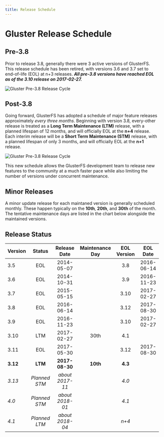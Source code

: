 ```yaml
---
title: Release Schedule
---
```


# Gluster Release Schedule

## Pre-3.8

Prior to release 3.8, generally there were 3 active versions of GlusterFS. This release schedule has been retired, with versions 3.6 and 3.7 set to end-of-life (EOL) at n+3 releases. ***All pre-3.8 versions have reached EOL as of the 3.10 release on 2017-02-27.***

![Gluster Pre-3.8 Release Cycle](/images/gluster_pre-3.8_release_cycle-v2.png "Gluster Pre-3.8 Release Cycle")

## Post-3.8

Going forward, GlusterFS has adopted a schedule of major feature releases approximately *every three months*. Beginning with version 3.8, every-other release is treated as a **Long Term Maintenance (LTM)** release, with a planned lifespan of 12 months, and will officially EOL at the **n+4** release. Each interim release will be a **Short Term Maintenance (STM)** release, with a planned lifespan of only 3 months, and will officially EOL at the **n+1** release.

![Gluster Pre-3.8 Release Cycle](/images/gluster_post-3.8_release_cycle-v2.png "Gluster Post-3.8 Release Cycle")

This new schedule allows the GlusterFS development team to release new features to the community at a much faster pace while also limiting the number of versions under concurrent maintenance.

## Minor Releases

A minor update release for each maintaned version is generally scheduled monthly. These happen typically on the **10th**, **20th**, and **30th** of the month. The tentative maintenance days are listed in the chart below alongside the maintained versions.

## Release Status

| Version  | Status          | Release Date    | Maintenance Day | EOL Version | EOL Date   |
| -------- |:---------------:|:---------------:|:---------------:|:-----------:|:----------:|
| 3.5      | EOL             | 2014-05-07      |                 | 3.8         | 2016-06-14 |
| 3.6      | EOL             | 2014-10-31      |                 | 3.9         | 2016-11-23 |
| 3.7      | EOL             | 2015-05-15      |                 | 3.10        | 2017-02-27 |
| 3.8      | EOL             | 2016-06-14      |                 | 3.12        | 2017-08-30 |
| 3.9      | EOL             | 2016-11-23      |                 | 3.10        | 2017-02-27 |
| 3.10     | LTM             | 2017-02-27      | 30th            | 4.1         |            |
| 3.11     | EOL             | 2017-05-30      |                 | 3.12        | 2017-08-30 |
| **3.12** | **LTM**         | **2017-08-30**  | **10th**        | **4.3**     |            |
| *3.13*   | *Planned STM*   | *about 2017-11* |                 | *4.0*       |            |
| *4.0*    | *Planned STM*   | *about 2018-01* |                 | *4.1*       |            |
| *4.1*    | *Planned LTM*   | *about 2018-04* |                 | *n+4*       |            |
